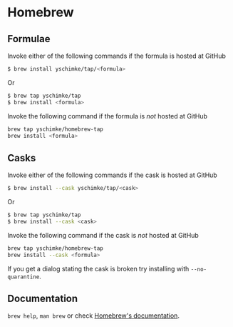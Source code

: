 # Homebrew

## Formulae
Invoke either of the following commands if the formula is hosted at GitHub

```sh
$ brew install yschimke/tap/<formula>
```

Or

```sh
$ brew tap yschimke/tap
$ brew install <formula>
```

Invoke the following command if the formula is *not* hosted at GitHub

```sh
brew tap yschimke/homebrew-tap 
brew install <formula>
```

## Casks
Invoke either of the following commands if the cask is hosted at GitHub

```sh
$ brew install --cask yschimke/tap/<cask>
```

Or

```sh
$ brew tap yschimke/tap
$ brew install --cask <cask>
```

Invoke the following command if the cask is *not* hosted at GitHub

```sh
brew tap yschimke/homebrew-tap 
brew install --cask <formula>
```

If you get a dialog stating the cask is broken try installing with `--no-quarantine`.

## Documentation
`brew help`, `man brew` or check [Homebrew's documentation](https://docs.brew.sh).
